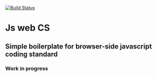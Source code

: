 [![Build Status](https://travis-ci.org/hpyzik/js-web-cs.svg?branch=master)](https://travis-ci.org/hpyzik/js-web-cs)

# Js web CS

## Simple boilerplate for browser-side javascript coding standard

### Work in progress


